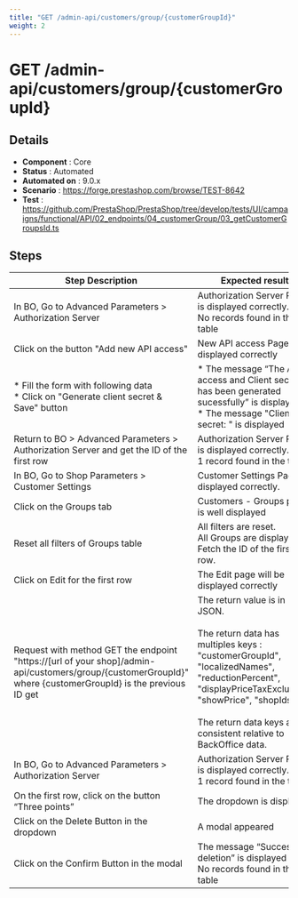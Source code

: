 ```yaml
---
title: "GET /admin-api/customers/group/{customerGroupId}"
weight: 2
---
```


# GET /admin-api/customers/group/{customerGroupId}
## Details
* **Component** : Core
* **Status** : Automated
* **Automated on** : 9.0.x
* **Scenario** : https://forge.prestashop.com/browse/TEST-8642
* **Test** : https://github.com/PrestaShop/PrestaShop/tree/develop/tests/UI/campaigns/functional/API/02_endpoints/04_customerGroup/03_getCustomerGroupsId.ts

## Steps
| Step Description | Expected result |
| ----- | ----- |
| In BO, Go to Advanced Parameters > Authorization Server | Authorization Server Page is displayed correctly.<br>No records found in the table |
| Click on the button "Add new API access" | New API access Page is displayed correctly |
| * Fill the form with following data<br> * Click on "Generate client secret & Save" button | * The message “The API access and Client secret has been generated sucessfully” is displayed<br> * The message "Client secret: " is displayed |
| Return to BO > Advanced Parameters > Authorization Server and get the ID of the first row | Authorization Server Page is displayed correctly.<br>1 record found in the table |
| In BO, Go to Shop Parameters > Customer Settings | Customer Settings Page is displayed correctly. |
| Click on the Groups tab | Customers - Groups page is well displayed |
| Reset all filters of Groups table | All filters are reset. <br>All Groups are displayed.<br>Fetch the ID of the first row. |
| Click on Edit for the first row | The Edit page will be displayed correctly |
| Request with method GET the endpoint "https://[url of your shop]/admin-api/customers/group/\{customerGroupId}" where \{customerGroupId} is the previous ID get | The return value is in JSON.<br><br>The return data has multiples keys : "customerGroupId", "localizedNames", "reductionPercent", "displayPriceTaxExcluded", "showPrice", "shopIds"<br><br>The return data keys are consistent relative to BackOffice data. |
| In BO, Go to Advanced Parameters > Authorization Server | Authorization Server Page is displayed correctly.<br>1 record found in the table |
| On the first row, click on the button “Three points” | The dropdown is displayed |
| Click on the Delete Button in the dropdown | A modal appeared |
| Click on the Confirm Button in the modal | The message “Successful deletion” is displayed<br>No records found in the table |

